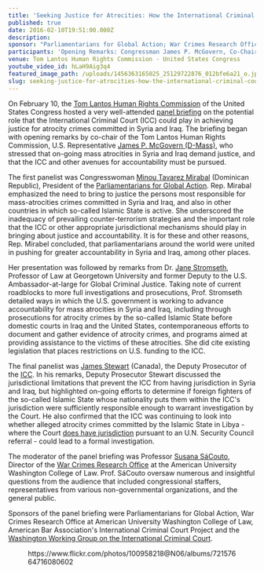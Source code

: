 ```yaml
---
title: 'Seeking Justice for Atrocities: How the International Criminal Court Could Advance Accountability in Iraq and Syria'
published: true
date: 2016-02-10T19:51:00.000Z
description:
sponsor: "Parliamentarians for Global Action; War Crimes Research Office, American University Washington College of Law; American Bar Association's International Criminal Court Project; Washington Working Group on the International Criminal Court"
participants: 'Opening Remarks: Congressman James P. McGovern, Co-Chair, Tom Lantos Human Rights Commission Panelists: Minou Tavarez Mirabal, Congresswoman from the Dominican Republic and President, Parliamentarians for Global Action; Jane Stromseth, Former Deputy to the Ambassador-at-Large for Global Criminal Justice, U.S. Department of State, and Professor, Georgetown University School of Law; James Stewart, Deputy Prosecutor, International Criminal Court Moderator Professor Susana SáCouto, Director, War Crimes Research Office, American University Washington College of Law'
venue: Tom Lantos Human Rights Commission - United States Congress
youtube_video_id: hLaH9Aig3q4
featured_image_path: /uploads/1456363165025_25129722876_012bfe6a21_o.jpg
slug: seeking-justice-for-atrocities-how-the-international-criminal-court-could-advance-accountability-in-iraq-and-syria
---
```



On February 10, the [Tom Lantos Human Rights Commission](https://humanrightscommission.house.gov/) of the United States Congress hosted a very well-attended [panel briefing](https://humanrightscommission.house.gov/events/hearings/seeking-justice-atrocities-how-international-criminal-court-could-advance) on the potential role that the International Criminal Court (ICC) could play in achieving justice for atrocity crimes committed in Syria and Iraq. The briefing began with opening remarks by co-chair of the Tom Lantos Human Rights Commission, U.S. Representative [James P. McGovern (D-Mass)](http://mcgovern.house.gov/), who stressed that on-going mass atrocities in Syria and Iraq demand justice, and that the ICC and other avenues for accountability must be pursued.

The first panelist was Congresswoman [Minou Tavarez Mirabal](http://www.pgaction.org/about/whos-who.html) (Dominican Republic), President of the [Parliamentarians for Global Action](http://www.pgaction.org/). Rep. Mirabal emphasized the need to bring to justice the persons most responsible for mass-atrocities crimes committed in Syria and Iraq, and also in other countries in which so-called Islamic State is active. She underscored the inadequacy of prevailing counter-terrorism strategies and the important role that the ICC or other appropriate jurisdictional mechanisms should play in bringing about justice and accountability. It is for these and other reasons, Rep. Mirabel concluded, that parliamentarians around the world were united in pushing for greater accountability in Syria and Iraq, among other places.

Her presentation was followed by remarks from Dr. [Jane Stromseth](https://www.law.georgetown.edu/faculty/stromseth-jane-e.cfm), Professor of Law at Georgetown University and former Deputy to the U.S. Ambassador-at-large for Global Criminal Justice. Taking note of current roadblocks to more full investigations and prosecutions, Prof. Stromseth detailed ways in which the U.S. government is working to advance accountability for mass atrocities in Syria and Iraq, including through prosecutions for atrocity crimes by the so-called Islamic State before domestic courts in Iraq and the United States, contemporaneous efforts to document and gather evidence of atrocity crimes, and programs aimed at providing assistance to the victims of these atrocities. She did cite existing legislation that places restrictions on U.S. funding to the ICC.

The final panelist was [James Stewart](https://www.icc-cpi.int/en_menus/icc/structure%20of%20the%20court/office%20of%20the%20prosecutor/Pages/DeputyProsecutor.aspx) (Canada), the Deputy Prosecutor of the [ICC](https://www.icc-cpi.int/EN_Menus/icc/Pages/default.aspx). In his remarks, Deputy Prosecutor Stewart discussed the jurisdictional limitations that prevent the ICC from having jurisdiction in Syria and Iraq, but highlighted on-going efforts to determine if foreign fighters of the so-called Islamic State whose nationality puts them within the ICC's jurisdiction were sufficiently responsible enough to warrant investigation by the Court. He also confirmed that the ICC was continuing to look into whether alleged atrocity crimes committed by the Islamic State in Libya - where the Court [does have jurisdiction](http://www.aba-icc.org/country/libya/) pursuant to an U.N. Security Council referral - could lead to a formal investigation.

The moderator of the panel briefing was Professor [Susana S&aacute;Couto](https://www.wcl.american.edu/faculty/sacouto/), Director of the [War Crimes Research Office](https://www.wcl.american.edu/warcrimes/) at the American University Washington College of Law. Prof. S&aacute;Couto oversaw numerous and insightful questions from the audience that included congressional staffers, representatives from various non-governmental organizations, and the general public.

Sponsors of the panel briefing were Parliamentarians for Global Action, War Crimes Research Office at American University Washington College of Law, American Bar Association's International Criminal Court Project and the [Washington Working Group on the International Criminal Court](http://washingtonicc.org/).

<figure data-type="embed">https://www.flickr.com/photos/100958218@N06/albums/72157664716080602&nbsp;</figure>